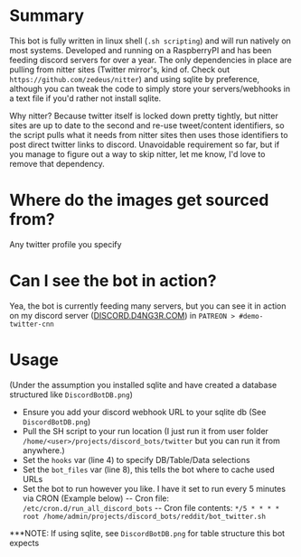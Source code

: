 # Summary
This bot is fully written in linux shell (`.sh scripting`) and will run natively on most systems. Developed and running on a RaspberryPI and has been feeding discord servers for over a year. The only dependencies in place are pulling from nitter sites (Twitter mirror's, kind of. Check out `https://github.com/zedeus/nitter`) and using sqlite by preference, although you can tweak the code to simply store your servers/webhooks in a text file if you'd rather not install sqlite.

Why nitter? Because twitter itself is locked down pretty tightly, but nitter sites are up to date to the second and re-use tweet/content identifiers, so the script pulls what it needs from nitter sites then uses those identifiers to post direct twitter links to discord. Unavoidable requirement so far, but if you manage to figure out a way to skip nitter, let me know, I'd love to remove that dependency.

# Where do the images get sourced from?
Any twitter profile you specify

# Can I see the bot in action?
Yea, the bot is currently feeding many servers, but you can see it in action on my discord server ([DISCORD.D4NG3R.COM](https://discord.d4ng3r.com)) in `PATREON > #demo-twitter-cnn`

# Usage 
(Under the assumption you installed sqlite and have created a database structured like `DiscordBotDB.png`)
- Ensure you add your discord webhook URL to your sqlite db (See `DiscordBotDB.png`)
- Pull the SH script to your run location (I just run it from user folder `/home/<user>/projects/discord_bots/twitter` but you can run it from anywhere.)
- Set the `hooks` var (line 4) to specify DB/Table/Data selections
- Set the `bot_files` var (line 8), this tells the bot where to cache used URLs
- Set the bot to run however you like. I have it set to run every 5 minutes via CRON (Example below)
-- Cron file: `/etc/cron.d/run_all_discord_bots`
-- Cron file contents: `*/5 * * * * root /home/admin/projects/discord_bots/reddit/bot_twitter.sh`

***NOTE: If using sqlite, see `DiscordBotDB.png` for table structure this bot expects
